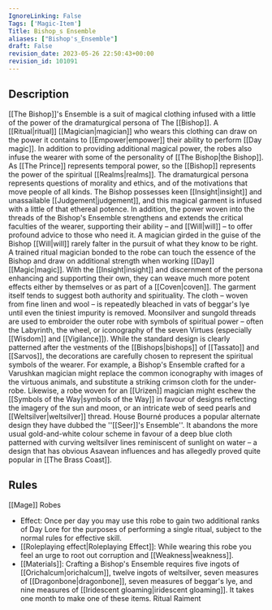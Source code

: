 ```yaml
---
IgnoreLinking: False
Tags: ['Magic-Item']
Title: Bishop_s Ensemble
aliases: ["Bishop's_Ensemble"]
draft: False
revision_date: 2023-05-26 22:50:43+00:00
revision_id: 101091
---
```


## Description
[[The Bishop]]'s Ensemble is a suit of magical clothing infused with a little of the power of the dramaturgical persona of The [[Bishop]]. A [[Ritual|ritual]] [[Magician|magician]] who wears this clothing can draw on the power it contains to [[Empower|empower]] their ability to perform [[Day magic]]. In addition to providing additional magical power, the robes also infuse the wearer with some of the personality of [[The Bishop|the Bishop]].
As [[The Prince]] represents temporal power, so the [[Bishop]] represents the power of the spiritual [[Realms|realms]]. The dramaturgical persona represents questions of morality and ethics, and of the motivations that move people of all kinds. The Bishop possesses keen [[Insight|insight]] and unassailable [[Judgement|judgement]], and this magical garment is infused with a little of that ethereal potence. In addition, the power woven into the threads of the Bishop's Ensemble strengthens and extends the critical faculties of the wearer, supporting their ability – and [[Will|will]] – to offer profound advice to those who need it. A magician girded in the guise of the Bishop [[Will|will]] rarely falter in the pursuit of what they know to be right.
A trained ritual magician bonded to the robe can touch the essence of the Bishop and draw on additional strength when working [[Day]] [[Magic|magic]]. With the [[Insight|insight]] and discernment of the persona enhancing and supporting their own, they can weave much more potent effects either by themselves or as part of a [[Coven|coven]].
The garment itself tends to suggest both authority and spirituality. The cloth – woven from fine linen and wool – is repeatedly bleached in vats of beggar's lye until even the tiniest impurity is removed. Moonsilver and sungold threads are used to embroider the outer robe with symbols of spiritual power – often the Labyrinth, the wheel, or iconography of the seven Virtues (especially [[Wisdom]] and [[Vigilance]]).
While the standard design is clearly patterned after the vestments of the [[Bishops|bishops]] of [[Tassato]] and [[Sarvos]], the decorations are carefully chosen to represent the spiritual symbols of the wearer. For example, a Bishop's Ensemble crafted for a Varushkan magician might replace the common iconography with images of the virtuous animals, and substitute a striking crimson cloth for the under-robe. Likewise, a robe woven for an [[Urizen]] magician might eschew the [[Symbols of the Way|symbols of the Way]] in favour of designs reflecting the imagery of the sun and moon, or an intricate web of seed pearls and [[Weltsilver|weltsilver]] thread.
House Bourné produces a popular alternate design they have dubbed the ''[[Seer]]'s Ensemble''. It abandons the more usual gold-and-white colour scheme in favour of a deep blue cloth patterned with curving weltsilver lines reminiscent of sunlight on water – a design that has obvious Asavean influences and has allegedly proved quite popular in [[The Brass Coast]].
## Rules
[[Mage]] Robes
* Effect: Once per day you may use this robe to gain two additional ranks of Day Lore for the purposes of performing a single ritual, subject to the normal rules for effective skill.
* [[Roleplaying effect|Roleplaying Effect]]: While wearing this robe you feel an urge to root out corruption and [[Weakness|weakness]].
* [[Materials]]: Crafting a Bishop's Ensemble requires five ingots of [[Orichalcum|orichalcum]], twelve ingots of weltsilver, seven measures of [[Dragonbone|dragonbone]], seven measures of beggar's lye, and nine measures of [[Iridescent gloaming|iridescent gloaming]]. It takes one month to make one of these items.
Ritual Raiment